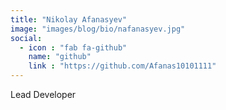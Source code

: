```yaml
---
title: "Nikolay Afanasyev"
image: "images/blog/bio/nafanasyev.jpg"
social:
  - icon : "fab fa-github"
    name: "github"
    link : "https://github.com/Afanas10101111"  
---
```


Lead Developer
